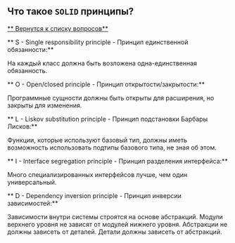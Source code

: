 
## Что такое `SOLID` принципы?

[** Вернутся к списку вопросов**](https://github.com/Torlopov-Andrey/hh_interview_ios/blob/master/readme.md)

** S - Single responsibility principle - Принцип единственной обязанности:**

На каждый класс должна быть возложена одна-единственная обязанность.

** O - Open/closed principle - Принцип открытости/закрытости:**

Программные сущности должны быть открыты для расширения, но закрыты для изменения.

** L - Liskov substitution principle - Принцип подстановки Барбары Лисков:**

Функции, которые используют базовый тип, должны иметь возможность использовать подтипы
базового типа, не зная об этом.

** I - Interface segregation principle - Принцип разделения интерфейса:**

Много специализированных интерфейсов лучше, чем один универсальный.

** D - Dependency inversion principle - Принцип инверсии зависимостей:**

Зависимости внутри системы строятся на основе абстракций.
Модули верхнего уровня не зависят от модулей нижнего уровня.
Абстракции не должны зависеть от деталей. Детали должны зависеть от абстракций.
